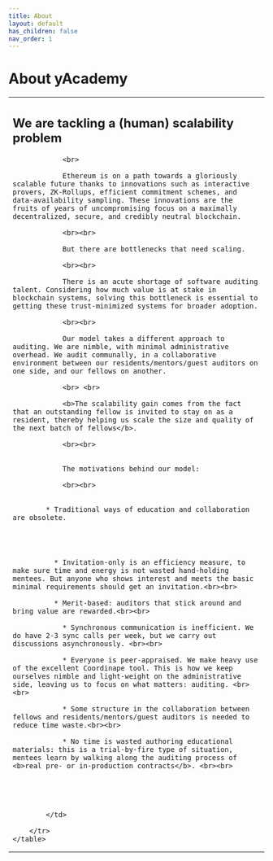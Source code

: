 ```yaml
---
title: About
layout: default
has_children: false
nav_order: 1
---
```


# About yAcademy


<style>
td, th {
   border: none!important;
}
</style>

<div>
    <table>
        <tr>
            <td style="text-align:left;vertical-align:middle;">
                <h2>We are tackling a (human) scalability problem</h2>
                
                <br>

                Ethereum is on a path towards a gloriously scalable future thanks to innovations such as interactive provers, ZK-Rollups, efficient commitment schemes, and data-availability sampling. These innovations are the fruits of years of uncompromising focus on a maximally decentralized, secure, and credibly neutral blockchain.

                <br><br>

                But there are bottlenecks that need scaling. 

                <br><br>

                There is an acute shortage of software auditing talent. Considering how much value is at stake in blockchain systems, solving this bottleneck is essential to getting these trust-minimized systems for broader adoption.

                <br><br>

                Our model takes a different approach to auditing. We are nimble, with minimal administrative overhead. We audit communally, in a collaborative environment between our residents/mentors/guest auditors on one side, and our fellows on another.

                <br> <br>

                <b>The scalability gain comes from the fact that an outstanding fellow is invited to stay on as a resident, thereby helping us scale the size and quality of the next batch of fellows</b>.

                <br><br>


                The motivations behind our model:

                <br><br>
                

            * Traditional ways of education and collaboration are obsolete.

<br><br>

              * Invitation-only is an efficiency measure, to make sure time and energy is not wasted hand-holding mentees. But anyone who shows interest and meets the basic minimal requirements should get an invitation.<br><br>

              * Merit-based: auditors that stick around and bring value are rewarded.<br><br>

                * Synchronous communication is inefficient. We do have 2-3 sync calls per week, but we carry out discussions asynchronously. <br><br>
                
                * Everyone is peer-appraised. We make heavy use of the excellent Coordinape tool. This is how we keep ourselves nimble and light-weight on the administrative side, leaving us to focus on what matters: auditing. <br><br>

                * Some structure in the collaboration between fellows and residents/mentors/guest auditors is needed to reduce time waste.<br><br>

                * No time is wasted authoring educational materials: this is a trial-by-fire type of situation, mentees learn by walking along the auditing process of <b>real pre- or in-production contracts</b>. <br><br>


               


            </td>
            
        </tr>  
    </table>
</div>
